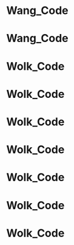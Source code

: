 # Wang_Code
# Wang_Code
# Wolk_Code
# Wolk_Code
# Wolk_Code
# Wolk_Code
# Wolk_Code
# Wolk_Code
# Wolk_Code
